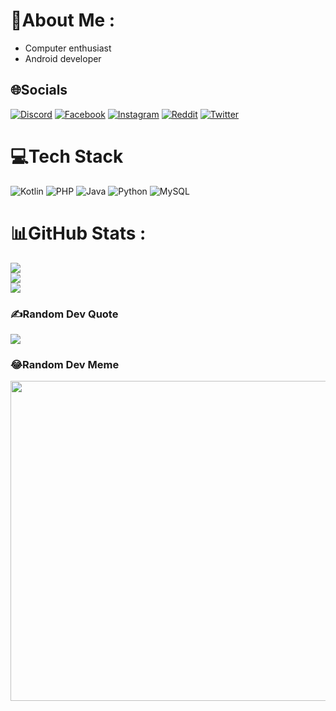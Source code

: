 # 💫About Me :
- Computer enthusiast
- Android developer

## 🌐Socials
[![Discord](https://img.shields.io/badge/Discord-%237289DA.svg?logo=discord&logoColor=white)](htttps://discord.gg/Mayar#8295) [![Facebook](https://img.shields.io/badge/Facebook-%231877F2.svg?logo=Facebook&logoColor=white)](https://facebook.com/novan275) [![Instagram](https://img.shields.io/badge/Instagram-%23E4405F.svg?logo=Instagram&logoColor=white)](https://instagram.com/achmad.setyabudi) [![Reddit](https://img.shields.io/badge/Reddit-%23FF4500.svg?logo=Reddit&logoColor=white)](https://reddit.com/user/Mayar8295) [![Twitter](https://img.shields.io/badge/Twitter-%231DA1F2.svg?logo=Twitter&logoColor=white)](https://twitter.com/achmadsetyabudi) 

# 💻Tech Stack
![Kotlin](https://img.shields.io/badge/kotlin-%230095D5.svg?style=flat&logo=kotlin&logoColor=white) ![PHP](https://img.shields.io/badge/php-%23777BB4.svg?style=flat&logo=php&logoColor=white) ![Java](https://img.shields.io/badge/java-%23ED8B00.svg?style=flat&logo=java&logoColor=white) ![Python](https://img.shields.io/badge/python-3670A0?style=flat&logo=python&logoColor=ffdd54) ![MySQL](https://img.shields.io/badge/mysql-%2300f.svg?style=flat&logo=mysql&logoColor=white)
# 📊GitHub Stats :
![](https://github-readme-stats.vercel.app/api?username=achmadss&theme=radical&hide_border=true&include_all_commits=true&count_private=true)<br/>
![](https://github-readme-streak-stats.herokuapp.com/?user=achmadss&theme=radical&hide_border=true)<br/>
![](https://github-readme-stats.vercel.app/api/top-langs/?username=achmadss&theme=radical&hide_border=true&include_all_commits=true&count_private=true&layout=compact)

### ✍️Random Dev Quote
![](https://quotes-github-readme.vercel.app/api?type=horizontal&theme=radical)

### 😂Random Dev Meme
<img src="https://random-memer.herokuapp.com/" width="512px"/>
